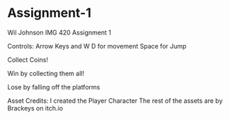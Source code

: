 # Assignment-1
Wil Johnson
IMG 420
Assignment 1

Controls:
Arrow Keys and W D for movement
Space for Jump 

Collect Coins!

Win by collecting them all! 

Lose by falling off the platforms

Asset Credits: 
I created the Player Character 
The rest of the assets are by Brackeys on itch.io 
